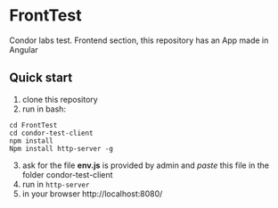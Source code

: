 # FrontTest
Condor labs test. Frontend section, this repository has an App made in Angular 
## Quick start
1) clone this repository 
2) run  in bash: 
```
cd FrontTest
cd condor-test-client
npm install	
Npm install http-server -g
```
3) ask for the file **env.js** is provided by admin and *paste* this file in the folder condor-test-client
4) run in ``http-server``
5) in your browser http://localhost:8080/
